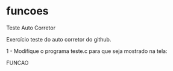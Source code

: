 # funcoes
Teste Auto Corretor

Exercício teste do auto corretor do github. 

1 - Modifique o programa teste.c para que seja mostrado na tela:

FUNCAO


